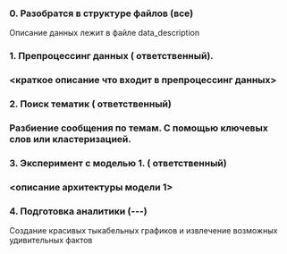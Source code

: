 ### 0. Разобратся в структуре файлов (все)
  Описание данных лежит в файле data_description
### 1. Препроцессинг данных (<username> ответственный).
### <краткое описание что входит в препроцессинг данных>
### 2. Поиск тематик (<username> ответственный)
### Разбиение сообщения по темам. С помощью ключевых слов или кластеризацией.
### 3. Эксперимент с моделью 1. (<username> ответственный)
### <описание архитектуры модели 1>
### 4. Подготовка аналитики (---)
  Создание красивых тыкабельных графиков и извлечение возможных удивительных фактов 
  
